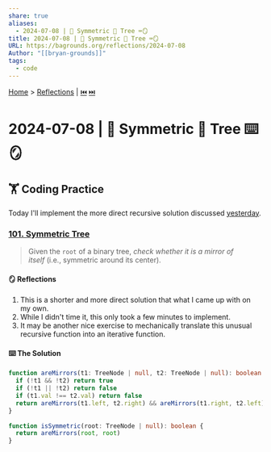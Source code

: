 ```yaml
---
share: true
aliases:
  - 2024-07-08 | 🌲 Symmetric 🌳 Tree ⌨️🪞
title: 2024-07-08 | 🌲 Symmetric 🌳 Tree ⌨️🪞
URL: https://bagrounds.org/reflections/2024-07-08
Author: "[[bryan-grounds]]"
tags:
  - code
---
```

[Home](../index.md) > [Reflections](./index.md) | [⏮️](./2024-07-07.md) [⏭️](./2024-07-20.md)  
# 2024-07-08 | 🌲 Symmetric 🌳 Tree ⌨️🪞  
## 🏋 Coding Practice  
Today I'll implement the more direct recursive solution discussed [yesterday](./2024-07-07.md).  
  
### [101. Symmetric Tree](https://leetcode.com/problems/symmetric-tree)  
> Given the `root` of a binary tree, _check whether it is a mirror of itself_ (i.e., symmetric around its center).  
  
#### 🪞 Reflections  
1. This is a shorter and more direct solution that what I came up with on my own.  
2. While I didn't time it, this only took a few minutes to implement.  
3. It may be another nice exercise to mechanically translate this unusual recursive function into an iterative function.  
  
#### ⌨️ The Solution  
```ts  
function areMirrors(t1: TreeNode | null, t2: TreeNode | null): boolean {  
  if (!t1 && !t2) return true  
  if (!t1 || !t2) return false  
  if (t1.val !== t2.val) return false  
  return areMirrors(t1.left, t2.right) && areMirrors(t1.right, t2.left)  
}  
  
function isSymmetric(root: TreeNode | null): boolean {  
  return areMirrors(root, root)  
}  
```
